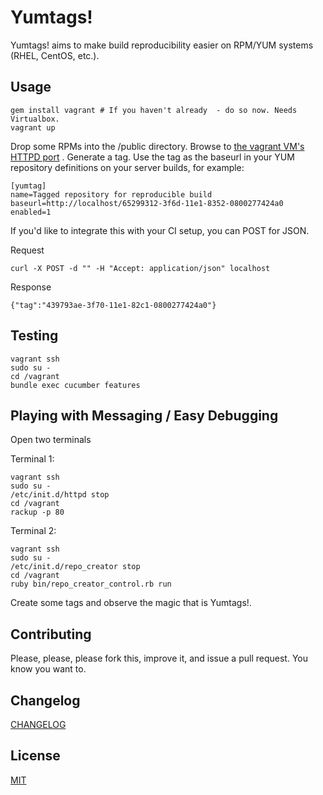 # Yumtags!

Yumtags! aims to make build reproducibility easier on RPM/YUM systems (RHEL, CentOS, etc.).

## Usage

    gem install vagrant # If you haven't already  - do so now. Needs Virtualbox.
    vagrant up

Drop some RPMs into the /public directory.
Browse to [the vagrant VM's HTTPD port](http://localhost:8080/) .
Generate a tag.
Use the tag as the baseurl in your YUM repository definitions on your server builds, for example:

    [yumtag]
    name=Tagged repository for reproducible build
    baseurl=http://localhost/65299312-3f6d-11e1-8352-0800277424a0
    enabled=1

If you'd like to integrate this with your CI setup, you can POST for JSON.

Request

    curl -X POST -d "" -H "Accept: application/json" localhost

Response

    {"tag":"439793ae-3f70-11e1-82c1-0800277424a0"}


## Testing

    vagrant ssh
    sudo su -
    cd /vagrant
    bundle exec cucumber features

## Playing with Messaging / Easy Debugging

Open two terminals

Terminal 1:

    vagrant ssh
    sudo su -
    /etc/init.d/httpd stop
    cd /vagrant
    rackup -p 80

Terminal 2:

    vagrant ssh
    sudo su -
    /etc/init.d/repo_creator stop
    cd /vagrant
    ruby bin/repo_creator_control.rb run

Create some tags and observe the magic that is Yumtags!.

## Contributing

Please, please, please fork this, improve it, and issue a pull request. You know you want to.

## Changelog

[CHANGELOG](https://github.com/hatofmonkeys/yumtags/blob/master/CHANGELOG)

## License

[MIT](https://github.com/hatofmonkeys/yumtags/blob/master/LICENSE)
